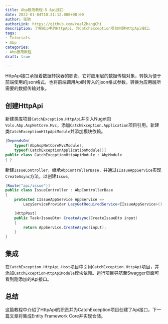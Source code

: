 ```yaml
---
title: Abp极简教程-5 Api接口
date: 2022-01-04T10:31:12.000+08:00
author: 张驰
authorLink: https://github.com/realZhangChi
description: 了解Abp中的HttpApi，为CatchException项目创建HttpApi接口。
tags:
- Tutorials
- Abp
categories:
- Abp极简教程
draft: true

---
```

HttpApi接口承担着数据转换器的职责，它将应用层的数据传输对象，转换为便于前端使用的json格式，也将前端调用Api时传入的json格式参数，转换为应用层所需要的数据传输对象。

## 创建HttpApi

新建类库项目`CatchException.HttpApi`并引入Nuget包`Volo.Abp.AspNetCore.Mvc`，添加`CatchException.Application`项目引用。新建类`CatchExceptionHttpApiModule`并添加模块依赖。

```cs
[DependsOn(
    typeof(AbpAspNetCoreMvcModule),
    typeof(CatchExceptionApplicationModule))]
public class CatchExceptionHttpApiModule : AbpModule
{ }
```

新建`IssueController`，继承`AbpControllerBase`，并通过`IIssueAppService`实现`CreateAsync`方法，以创建`Issue`。

```cs
[Route("api/issue")]
public class IssueController : AbpControllerBase
{
    protected IIssueAppService AppService =>
        LazyServiceProvider.LazyGetRequiredService<IIssueAppService>();

    [HttpPost]
    public Task<IssueDto> CreateAsync(CreateIssueDto input)
    {
        return AppService.CreateAsync(input);
    }
}
```

## 集成

在`CatchException.HttpApi.Host`项目中引用`CatchException.HttpApi`项目，并添加`CatchExceptionHttpApiModule`模块依赖。运行项目导航至Swagger页面可看到刚添加的Api接口。

## 总结

这篇教程中介绍了HttpApi的职责并为CatchException项目创建了Api接口，下一篇文章将集成Entity Framework Core并实现仓储。